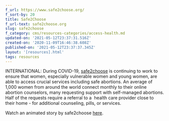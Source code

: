 ```yaml
---
f_url: https://www.safe2choose.org/
f_sort-by: 20
title: Safe2Choose
f_url-text: safe2choose.org
slug: safe2choose
f_category: cms/resources-categories/access-health.md
updated-on: '2021-05-12T23:37:31.516Z'
created-on: '2020-11-09T16:46:38.608Z'
published-on: '2021-05-12T23:37:37.345Z'
layout: '[resources].html'
tags: resources
---
```


INTERNATIONAL: During COVID-19, [safe2choose](https://www.safe2choose.org/) is continuing to work to ensure that women, especially vulnerable women and young women, are able to access crucial services including safe abortions. An average of 1,000 women from around the world connect monthly to their online abortion counselors, many requesting support with self-managed abortions. Half of the requests require a referral to a  health care provider close to their home - for additional counseling, pills, or services.

Watch an animated story by safe2choose [here](https://www.youtube.com/watch?v=T7S0fODJAQw).
